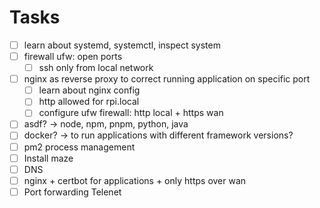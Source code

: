 # Tasks
-[ ] learn about systemd, systemctl, inspect system
-[ ] firewall ufw: open ports
  -[ ] ssh only from local network
-[ ] nginx as reverse proxy to correct running application on specific port
  -[ ] learn about nginx config
  -[ ] http allowed for rpi.local 
  -[ ] configure ufw firewall: http local + https wan 
-[ ] asdf? -> node, npm, pnpm, python, java
-[ ] docker? -> to run applications with different framework versions?
-[ ] pm2 process management
-[ ] Install maze
-[ ] DNS
-[ ] nginx + certbot for applications + only https over wan
-[ ] Port forwarding Telenet
